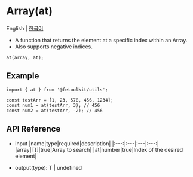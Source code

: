 # Array(at)

English | [한국어](../ko/array_at.md)

- A function that returns the element at a specific index within an Array.
- Also supports negative indices.

```tsx
at(array, at);
```

## Example

```tsx
import { at } from '@fetoolkit/utils';

const testArr = [1, 23, 578, 456, 1234];
const num1 = at(testArr, 3); // 456
const num2 = at(testArr, -2); // 456
```

## API Reference

- input
  |name|type|required|description|
  |:---:|:---|:---|:---:|
  |array|T[]|true|Array to search|
  |at|number|true|Index of the desired element|

- output(type): T | undefined
